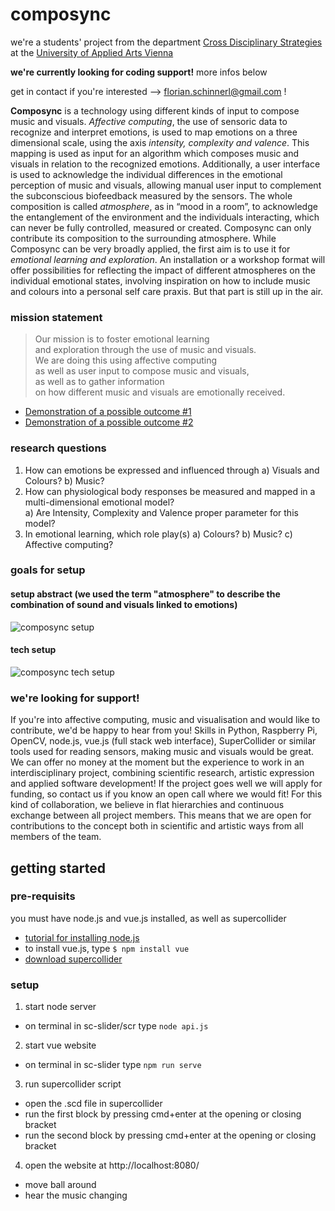# composync

we're a students' project from the department [Cross Disciplinary Strategies](https://cdslab.uni-ak.ac.at/) at the [University of Applied Arts Vienna](https://dieangewandte.at/en)

**we're currently looking for coding support!** more infos below

get in contact if you're interested --> [florian.schinnerl@gmail.com](mailto:florian.schinnerl@gmail.com) !

**Composync** is a technology using different kinds of input to compose music and visuals. *Affective computing*, the use of sensoric data to recognize and interpret emotions, is used to map emotions on a three dimensional scale, using the axis *intensity, complexity and valence*. This mapping is used as input for an algorithm which composes music and visuals in relation to the recognized emotions. Additionally, a user interface is used to acknowledge the individual differences in the emotional perception of music and visuals, allowing manual user input to complement the subconscious biofeedback measured by the sensors. The whole composition is called *atmosphere*, as in “mood in a room”, to acknowledge the entanglement of the environment and the individuals interacting, which can never be fully controlled, measured or created. Composync can only contribute its composition to the surrounding atmosphere. 
While Composync can be very broadly applied, the first aim is to use it for *emotional learning and exploration*. An installation or a workshop format will offer possibilities for reflecting the impact of different atmospheres on the individual emotional states, involving inspiration on how to include music and colours into a personal self care praxis. But that part is still up in the air.


### mission statement
> Our mission is to foster emotional learning  
> and exploration through the use of music and visuals.  
> We are doing this using affective computing  
> as well as user input to compose music and visuals,  
> as well as to gather information  
> on how different music and visuals are emotionally received.  



- [Demonstration of a possible outcome #1](https://drive.google.com/file/d/1qsGrb66ct0ONlUSFjWOeFnfcEFqe4Znt/view?usp=sharing)
- [Demonstration of a possible outcome #2](https://drive.google.com/file/d/1rXKl0z76dJZ1PkthcH-ekKCIah-3jmfS/view?usp=sharing)



### research questions
1) How can emotions be expressed and influenced through
 a) Visuals and Colours?
 b) Music?
2) How can physiological body responses be measured and mapped in a multi-dimensional emotional model?  
a) Are Intensity, Complexity and Valence proper parameter for this model?
3) In emotional learning, which role play(s)
 a) Colours?
 b) Music?
 c) Affective computing?

### goals for setup
#### setup abstract (we used the term "atmosphere" to describe the combination of sound and visuals linked to emotions)
![composync setup](https://github.com/floschinnerl/composync/blob/main/composync-loop.gif)
#### tech setup
![composync tech setup](https://github.com/floschinnerl/composync/blob/main/tech-illustration.gif)
 

### we're looking for support!
If you're into affective computing, music and visualisation and would like to contribute, we'd be happy to hear from you! Skills in Python, Raspberry Pi, OpenCV, node.js, vue.js (full stack web interface), SuperCollider or similar tools used for reading sensors, making music and visuals would be great.
We can offer no money at the moment but the experience to work in an interdisciplinary project, combining scientific research, artistic expression and applied software development! If the project goes well we will apply for funding, so contact us if you know an open call where we would fit! For this kind of collaboration, we believe in flat hierarchies and continuous exchange between all project members. This means that we are open for contributions to the concept both in scientific and artistic ways from all members of the team.


## getting started
### pre-requisits
you must have node.js and vue.js installed, as well as supercollider
- [tutorial for installing node.js](https://developer.mozilla.org/en-US/docs/Learn/Server-side/Express_Nodejs/development_environment#installing_node)
- to install vue.js, type ```$ npm install vue```
- [download supercollider](https://supercollider.github.io/download)

### setup
1) start node server
  - on terminal in sc-slider/scr type ```node api.js```
2) start vue website
  - on terminal in sc-slider type ```npm run serve```
3) run supercollider script
  - open the .scd file in supercollider
  - run the first block by pressing cmd+enter at the opening or closing bracket 
  - run the second block by pressing cmd+enter at the opening or closing bracket 
4) open the website at http://localhost:8080/
  - move ball around
  - hear the music changing

